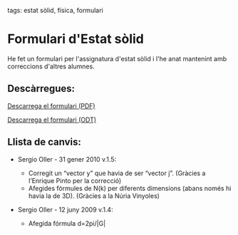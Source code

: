 tags: estat sòlid, física, formulari

# Formulari d'Estat sòlid

He fet un formulari per l'assignatura d'estat sòlid i l'he anat mantenint amb correccions d'altres alumnes.

## Descàrregues:

[Descarrega el formulari (PDF)](/mypermanent.php?slug=estatsolid)

[Descarrega el formulari (ODT)](/mypermanent.php?slug=estatsolid-src)


## Llista de canvis:

- Sergio Oller - 31 gener 2010 v.1.5:
   - Corregit un “vector y” que havia de ser “vector j”. (Gràcies a l’Enrique Pinto per la correcció)
   - Afegides fórmules de N(k) per diferents dimensions (abans només hi havia la de 3D). (Gràcies a la Núria Vinyoles)

- Sergio Oller - 12 juny 2009  v.1.4:
   
   - Afegida fórmula d=2pi/|G|

